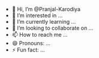 - 👋 Hi, I’m @Pranjal-Karodiya
- 👀 I’m interested in ...
- 🌱 I’m currently learning ...
- 💞️ I’m looking to collaborate on ...
- 📫 How to reach me ...
- 😄 Pronouns: ...
- ⚡ Fun fact: ...

<!---
Pranjal-Karodiya/Pranjal-Karodiya is a ✨ special ✨ repository because its `README.md` (this file) appears on your GitHub profile.
You can click the Preview link to take a look at your changes.
--->
